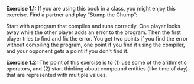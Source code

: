 **Exercise 1.1:**
If you are using this book in a class, you might enjoy this exercise. Find a partner and play “Stump the Chump”:

Start with a program that compiles and runs correctly. One player looks away while the other player adds an error to the program. Then the first player tries to find and fix the error. You get two points if you find the error without compiling the program, one point if you find it using the compiler, and your opponent gets a point if you don't find it.

**Exercise 1.2:**
The point of this exercise is to (1) use some of the arithmetic operators, and (2) start thinking about compound entities (like time of day) that are represented with multiple values.